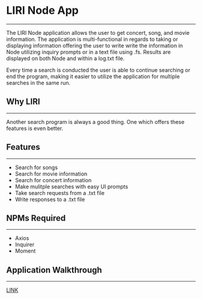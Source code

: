 # LIRI Node App
***

The LIRI Node application allows the user to get concert, song, and movie information. The application is multi-functional in regards to taking or displaying information offering the user to write write the information in Node utilizing inquiry prompts or in a text file using .fs. Results are displayed on both Node and within a log.txt file. 

Every time a search is conducted the user is able to continue searching or end the program, making it easier to utilize the application for multiple searches in the same run.


## Why LIRI
***

Another search program is always a good thing. One which offers these features is even better. 


## Features
***

* Search for songs
* Search for movie information
* Search for concert information
* Make mulitple searches with easy UI prompts
* Take search requests from a .txt file
* Write responses to a .txt file 


## NPMs Required
***

* Axios
* Inquirer
* Moment


## Application Walkthrough
***

[LINK](https://www.youtube.com/watch?v=PXbt6AIq2OM)